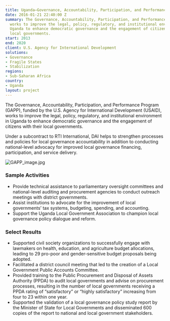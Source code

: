```yaml
---
title: Uganda—Governance, Accountability, Participation, and Performance Program (GAPP)
date: 2016-01-21 22:40:00 Z
summary: The Governance, Accountability, Participation, and Performance Program (GAPP)
  works to improve the legal, policy, regulatory, and institutional environment in
  Uganda to enhance democratic governance and the engagement of citizens with their
  local governments.
start: 2013
end: 2020
client: U.S. Agency for International Development
solutions:
- Governance
- Fragile States
- Stabilization
regions:
- Sub-Saharan Africa
country:
- Uganda
layout: project
---
```


The Governance, Accountability, Participation, and Performance Program (GAPP), funded by the U.S. Agency for International Development (USAID), works to improve the legal, policy, regulatory, and institutional environment in Uganda to enhance democratic governance and the engagement of citizens with their local governments.

Under a subcontract to RTI International, DAI helps to strengthen processes and policies for local governance accountability in addition to conducting national-level advocacy for improved local governance financing, participation, and service delivery.

![GAPP_image.jpg](/uploads/GAPP_image.jpg)

### Sample Activities

* Provide technical assistance to parliamentary oversight committees and national-level auditing and procurement agencies to conduct outreach meetings with district governments.
* Assist institutions to advocate for the improvement of local governments’ tax systems, budgeting, spending, and accounting.
* Support the Uganda Local Government Association to champion local governance policy dialogue and reform.

### Select Results

* Supported civil society organizations to successfully engage with lawmakers on health, education, and agriculture budget allocations, leading to 29 pro-poor and gender-sensitive budget proposals being adopted.
* Facilitated a district council meeting that led to the creation of a Local Government Public Accounts Committee.
* Provided training to the Public Procurement and Disposal of Assets Authority (PPDA) to audit local governments and advise on procurement processes, resulting in the number of local governments receiving a PPDA rating of “satisfactory” or “highly satisfactory” increasing from four to 23 within one year.
* Supported the validation of a local governance policy study report by the Minister of State for Local Governments and disseminated 600 copies of the report to national and local government stakeholders.